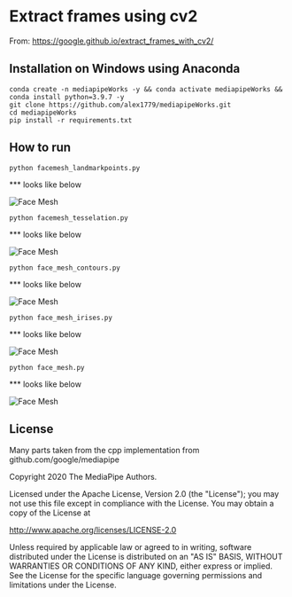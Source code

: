# Extract frames using cv2
From: https://google.github.io/extract_frames_with_cv2/

## Installation on Windows using Anaconda
```
conda create -n mediapipeWorks -y && conda activate mediapipeWorks && conda install python=3.9.7 -y
git clone https://github.com/alex1779/mediapipeWorks.git
cd mediapipeWorks
pip install -r requirements.txt
```

## How to run



```
python facemesh_landmarkpoints.py
```
 *** looks like below

![Face Mesh](https://github.com/alex1779/mediapipeWorks/blob/master/images_samples/facemesh_landmarkpoints.jpg)


```
python facemesh_tesselation.py
```
 *** looks like below

![Face Mesh](https://github.com/alex1779/mediapipeWorks/blob/master/images_samples/facemesh_tesselation.jpg)



```
python face_mesh_contours.py
```
 *** looks like below

![Face Mesh](https://github.com/alex1779/mediapipeWorks/blob/master/images_samples/face_mesh_contours.jpg)


```
python face_mesh_irises.py
```
 *** looks like below

![Face Mesh](https://github.com/alex1779/mediapipeWorks/blob/master/images_samples/face_mesh_irises.jpg)



```
python face_mesh.py
```
 *** looks like below

![Face Mesh](https://github.com/alex1779/mediapipeWorks/blob/master/images_samples/face_mesh.jpg)




## License

Many parts taken from the cpp implementation from github.com/google/mediapipe

Copyright 2020 The MediaPipe Authors.

Licensed under the Apache License, Version 2.0 (the "License");
you may not use this file except in compliance with the License.
You may obtain a copy of the License at

http://www.apache.org/licenses/LICENSE-2.0

Unless required by applicable law or agreed to in writing, software
distributed under the License is distributed on an "AS IS" BASIS,
WITHOUT WARRANTIES OR CONDITIONS OF ANY KIND, either express or implied.
See the License for the specific language governing permissions and
limitations under the License.






